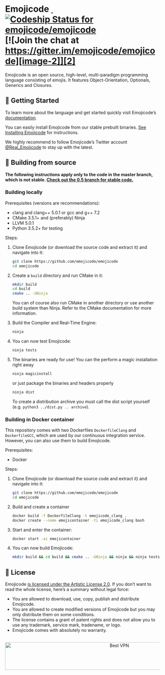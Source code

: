 # Emojicode [ ![Codeship Status for emojicode/emojicode][image-1]][1] [![Join the chat at https://gitter.im/emojicode/emojicode][image-2]][2]

Emojicode is an open source, high-level, multi-paradigm
programming language consisting of emojis. It features Object-Orientation, Optionals, Generics and Closures.

## 🏁 Getting Started

To learn more about the language and get started quickly visit Emojicode’s [documentation][4].

You can easily install Emojicode from our stable prebuilt binaries. [See Installing Emojicode][5] for instructions.

We highly recommend to follow Emojicode’s Twitter account [@Real\_Emojicode][6] to stay up with the latest.


## 🔨 Building from source

**The following instructions apply only to the code in the master branch,
which is not stable. [Check out the 0.5 branch for stable code.][3]**

### Building locally

Prerequisites (versions are recommendations):

- clang and clang++ 5.0.1 or gcc and g++ 7.2
- CMake 3.5.1+ and (preferably) Ninja
- LLVM 5.0.1
- Python 3.5.2+ for testing

Steps:

1. Clone Emojicode (or download the source code and extract it) and navigate
  into it:

   ```sh
   git clone https://github.com/emojicode/emojicode
   cd emojicode
   ```

2. Create a `build` directory and run CMake in it:

   ```sh
   mkdir build
   cd build
   cmake .. -GNinja
   ```

   You can of course also run CMake in another directory or use another build
   system than Ninja. Refer to the CMake documentation for more information.

3. Build the Compiler and Real-Time Engine:

   ```sh
   ninja
   ```

4. You can now test Emojicode:

   ```sh
   ninja tests
   ```

5. The binaries are ready for use!
   You can the perform a magic installation right away

   ```sh
   ninja magicinstall
   ```

   or just package the binaries and headers properly

   ```sh
   ninja dist
   ```

   To create a distribution archive you must call the dist script yourself
   (e.g. `python3 ../dist.py .. archive`).

### Building in Docker container

This repository comes with two Dockerfiles `DockerfileClang` and
`DockerfileGCC`, which are used by our continuous integration service. However,
you can also use them to build Emojicode.

Prerequisites:
- Docker

Steps:

1. Clone Emojicode (or download the source code and extract it) and navigate
  into it:

   ```sh
   git clone https://github.com/emojicode/emojicode
   cd emojicode
   ```
2. Build and create a container

   ```sh
   docker build -f DockerfileClang -t emojicode_clang .
   docker create --name emojicontainer -ti emojicode_clang bash
   ```

3. Start and enter the container:

   ```sh
   docker start -ai emojicontainer
   ```

4. You can now build Emojicode:

   ```sh
   mkdir build && cd build && cmake .. -GNinja && ninja && ninja tests
   ```

## 📃 License

Emojicode [is licensed under the Artistic License 2.0][8].
If you don’t want to read the whole license, here’s a summary without legal force:

- You are allowed to download, use, copy, publish and distribute Emojicode.
- You are allowed to create modified versions of Emojicode but you may only distribute them on some conditions.
-  The license contains a grant of patent rights and does not allow you to use any trademark, service mark, tradename, or logo.
- Emojicode comes with absolutely no warranty.

[1]:	https://app.codeship.com/projects/209932
[2]:	https://gitter.im/emojicode/emojicode?utm_source=badge&utm_medium=badge&utm_campaign=pr-badge&utm_content=badge
[3]:	https://github.com/emojicode/emojicode/tree/emojicode-0.5
[4]:	http://www.emojicode.org/docs
[5]:	http://www.emojicode.org/docs/guides/install.html
[6]:	https://twitter.com/Real_Emojicode
[7]:	https://github.com/emojicode/emojicode/blob/master/0.6.md#help-improving-emojicodes-syntax-
[8]:	LICENSE

[image-1]:	https://app.codeship.com/projects/edbc3220-f394-0134-fad2-66135ababc06/status?branch=master
[image-2]:	https://badges.gitter.im/emojicode/emojicode.svg



</BR>
<!-- Banner -->
<div align="center">
<a href="https://www.purevpn.com/order-now.php?aff=44922&amp;a_bid=bbd0f893" target="_blank" ><img src="https://affiliates.purevpn.com/accounts/default1/6hb82wqa2l/bbd0f893.jpg" alt="Best VPN" title="Best VPN" width="728" height="90" /></a>
</BR></BR>
</div>


